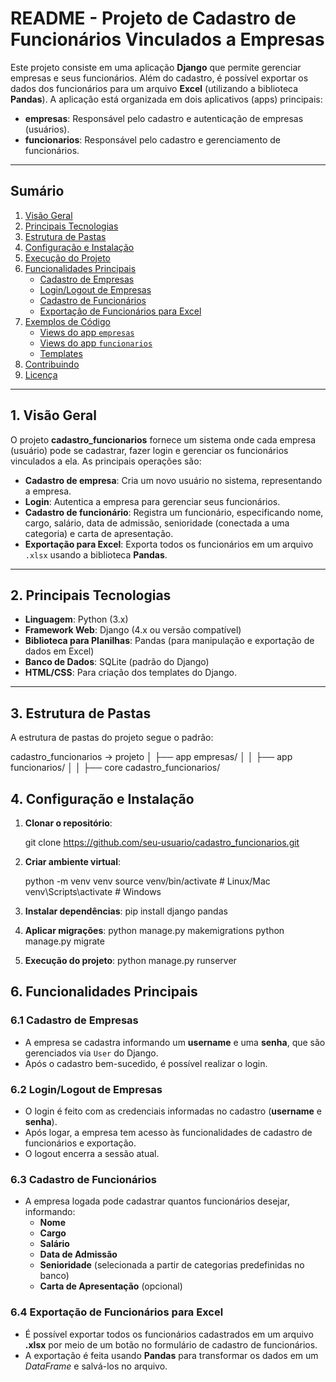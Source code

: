 # README - Projeto de Cadastro de Funcionários Vinculados a Empresas

Este projeto consiste em uma aplicação **Django** que permite gerenciar empresas e seus funcionários. Além do cadastro, é possível exportar os dados dos funcionários para um arquivo **Excel** (utilizando a biblioteca **Pandas**). A aplicação está organizada em dois aplicativos (apps) principais:

- **empresas**: Responsável pelo cadastro e autenticação de empresas (usuários).
- **funcionarios**: Responsável pelo cadastro e gerenciamento de funcionários.

---

## Sumário

1. [Visão Geral](#visão-geral)  
2. [Principais Tecnologias](#principais-tecnologias)  
3. [Estrutura de Pastas](#estrutura-de-pastas)  
4. [Configuração e Instalação](#configuração-e-instalação)  
5. [Execução do Projeto](#execução-do-projeto)  
6. [Funcionalidades Principais](#funcionalidades-principais)  
   - [Cadastro de Empresas](#cadastro-de-empresas)  
   - [Login/Logout de Empresas](#loginlogout-de-empresas)  
   - [Cadastro de Funcionários](#cadastro-de-funcionários)  
   - [Exportação de Funcionários para Excel](#exportação-de-funcionários-para-excel)  
7. [Exemplos de Código](#exemplos-de-código)  
   - [Views do app `empresas`](#views-do-app-empresas)  
   - [Views do app `funcionarios`](#views-do-app-funcionarios)  
   - [Templates](#templates)  
8. [Contribuindo](#contribuindo)  
9. [Licença](#licença)  

---

## 1. Visão Geral

O projeto **cadastro_funcionarios** fornece um sistema onde cada empresa (usuário) pode se cadastrar, fazer login e gerenciar os funcionários vinculados a ela. As principais operações são:

- **Cadastro de empresa**: Cria um novo usuário no sistema, representando a empresa.  
- **Login**: Autentica a empresa para gerenciar seus funcionários.  
- **Cadastro de funcionário**: Registra um funcionário, especificando nome, cargo, salário, data de admissão, senioridade (conectada a uma categoria) e carta de apresentação.  
- **Exportação para Excel**: Exporta todos os funcionários em um arquivo `.xlsx` usando a biblioteca **Pandas**.  

---

## 2. Principais Tecnologias

- **Linguagem**: Python (3.x)  
- **Framework Web**: Django (4.x ou versão compatível)  
- **Biblioteca para Planilhas**: Pandas (para manipulação e exportação de dados em Excel)  
- **Banco de Dados**: SQLite (padrão do Django)
- **HTML/CSS**: Para criação dos templates do Django.  

---

## 3. Estrutura de Pastas

A estrutura de pastas do projeto segue o padrão:

cadastro_funcionarios -> projeto
│
├── app empresas/
│ │
├── app funcionarios/
│  │
├── core cadastro_funcionarios/

## 4. Configuração e Instalação

1. **Clonar o repositório**:

   git clone https://github.com/seu-usuario/cadastro_funcionarios.git

2. **Criar ambiente virtual**:

    python -m venv venv
    source venv/bin/activate  # Linux/Mac
    venv\Scripts\activate     # Windows

3. **Instalar dependências**:
    pip install django pandas

4. **Aplicar migrações**:
    python manage.py makemigrations
    python manage.py migrate

5. **Execução do projeto**:
    python manage.py runserver

## 6. Funcionalidades Principais

### 6.1 Cadastro de Empresas

- A empresa se cadastra informando um **username** e uma **senha**, que são gerenciados via `User` do Django.  
- Após o cadastro bem-sucedido, é possível realizar o login.

### 6.2 Login/Logout de Empresas

- O login é feito com as credenciais informadas no cadastro (**username** e **senha**).  
- Após logar, a empresa tem acesso às funcionalidades de cadastro de funcionários e exportação.  
- O logout encerra a sessão atual.

### 6.3 Cadastro de Funcionários

- A empresa logada pode cadastrar quantos funcionários desejar, informando:  
  - **Nome**  
  - **Cargo**  
  - **Salário**  
  - **Data de Admissão**  
  - **Senioridade** (selecionada a partir de categorias predefinidas no banco)  
  - **Carta de Apresentação** (opcional)

### 6.4 Exportação de Funcionários para Excel

- É possível exportar todos os funcionários cadastrados em um arquivo **.xlsx** por meio de um botão no formulário de cadastro de funcionários.  
- A exportação é feita usando **Pandas** para transformar os dados em um *DataFrame* e salvá-los no arquivo.
